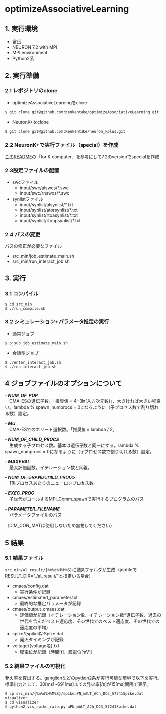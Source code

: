 # optimizeAssociativeLearning
## 1. 実行環境
- 富岳
- NEURON 7.2 with MPI
- MPI environment
- Python2系
## 2. 実行準備
### 2.1 レポジトリのclone
- optimizeAssociativeLearningをclone
```
$ git clone git@github.com:Kenkentake/optimizeAssociativeLearning.git
```
- NeuronK+をclone
```
$ git clone git@github.com:Kenkentake/neuron_kplus.git
```
### 2.2 NeuronK+で実行ファイル（special）を作成
[このREADME](https://github.com/Kenkentake/neuron_kplus/blob/master/README.md)の「for K computer」を参考にして7.2のversionでspecialを作成
### 2.3設定ファイルの配置
- swcファイル
  - input/swc/alswcs/*.swc
  - input/swc/rnswcs/*.swc
- synlistファイル
  - input/synlist/alsynlist/*.txt
  - input/synlist/atorsynlist/*.txt
  - input/synlist/rtoasynlist/*.txt
  - input/synlist/rtoupsynlist/*.txt
### 2.4 パスの変更
パスの修正が必要なファイル
- src_min/job_estimate_main.sh
- src_min/run_interact_job.sh
## 3. 実行
### 3.1 コンパイル
```
$ cd src_min
$ ./run_compile.sh
```
### 3.2 シミュレーション+パラメータ推定の実行
- 通常ジョブ
```
$ pjsub job_estimate_main.sh
```
- 会話型ジョブ
```
$ ./enter_interact_job.sh
$ ./run_interact_job.sh
```

## 4 ジョブファイルのオプションについて
***- NUM_OF_POP***  
&emsp;CMA-ESの遺伝子数。「推奨値 = 4+3ln(入力次元数)」、大きければ大きい程良い。lambda % spawn_numprocs = 0になるように（子プロセス数で割り切れる数）設定。

***- MU***  
&emsp;CMA-ESでのエリート選択数。「推奨値 = lambda / 2」

***- NUM_OF_CHILD_PROCS***  
&emsp;生成する子プロセス数。基本は遺伝子数と同一にする。lambda % spawn_numprocs = 0になるように（子プロセス数で割り切れる数）設定。

***- MAXEVAL***  
&emsp;最大評価回数。イテレーション数と同義。

***- NUM_OF_GRANDCHILD_PROCS***  
&emsp;1孫プロセスあたりのニューロンプロセス数。

***- EXEC_PROG***  
&emsp;子世代がコールするMPI_Comm_spawnで実行するプログラムのパス

***- PARAMETER_FILENAME***  
&emsp;パラメータファイルのパス 


（DIM_CON_MATは使用しないため無視してください）

## 5 結果
### 5.1 結果ファイル
`src_min/al_result/{%m%d%H%M%S}`に結果フォルダが生成（jobfileでRESULT_DIR="./al_result/"と指定いる場合）
- cmaes/config.dat
  - 実行条件が記録
- cmaes/estimated_parameter.txt
  - 最終的な推定パラメータが記録
- cmaes/output_cmaes.dat
  - 評価値が記録（イテレーション数、イテレーション数*遺伝子数、過去の世代を含んだベスト適応度、その世代でのベスト適応度、その世代での適応度の平均）
- spike/{spike名}Spike.dat
  - 発火タイミングが記録
- voltage/{voltage名}.txt
  - 膜電位が記録（時間[t]、膜電位[mV]）
### 5.2 結果ファイルの可視化
発火率を算出する。ganglionなどのpython2系が実行可能な環境で以下を実行。
標準出力として、30[ms]~691[ms]までの発火率[/s]が15[ms]間隔で表示。
```
$ cp src_min/{%m%d%H%M%S}/spikeuPN_mALT_ACh_DC3_57241Spike.dat visualizer
$ cd visualizer
$ python2 vis_spike_rate.py uPN_mALT_ACh_DC3_57241Spike.dat
```
